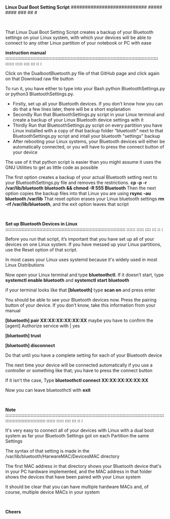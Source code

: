 <br />

**Linux Dual Boot Setting Script** ########################### ##### #### ### ## #

<br />
<p />
That Linux Dual Boot Setting Script creates a backup of your Bluetooth settings on your Linux system, with which your devices will be able to connect to any other Linux partition of your notebook or PC with ease
<p />

**instruction manual ::::::::::::::::::::::::::::::::::::::::::::::::::::::::::::::::::::::::::::::::::::::::::::::::::::::: :::::: ::::: :::: ::: :: :**
<p>
Click on the DualbootBluetooth.py file of that GitHub page and click again on that Download raw file button

To run it, you have either to type into your Bash python BluetoothSettings.py or python3 BluetoothSettings.py. 
<p />

- Firstly, set up all your Bluetooth devices. If you don’t know how you can do that a few lines later, there will be a short explanation
- Secondly Run that BluetoothSettings.py script in your Linux terminal and create a backup of your Linux Bluetooth device settings with it 
- Thirdly Run that BluetoothSettings.py script on every partition you have Linux installed with a copy of that backup folder “bluetooth” next to that BluetoothSettings.py script and intall your bluetooth "settings" backup
- After rebooting your Linux systems, your Bluetooth devices will either be automatically connected, or you will have to press the connect button of your device 

<p >
The use of it that python script is easier than you might assume it uses the GNU Utilities to get as little code as possible


The first option creates a backup of your actual Bluetooth setting next to your BluetoothSettings.py file and removes the restrictions. **cp -p -r /var/lib/bluetooth bluetooth && chmod -R 555 Bluetooth** 
Then the next option copies the backup files into that Linux you are using **rsync -au bluetooth /var/lib** That reset option erases your Linux bluetooth settings **rm -rf /var/lib/bluetooth**, and the exit option leaves that script 
<p />
<br />

**Set up Bluetooth Devices in Linux ::::::::::::::::::::::::::::::::::::::::::::::::::::::::::::::::::::::::::::::::: :::::: ::::: :::: ::: :: :**

<p >
Before you run that script, it’s important that you have set up all of your devices on one Linux system. If you have messed up your Linux partitions, use the Reset option of that script.

In most cases your Linux uses systemd because it's widely used in most Linux Distributions

Now open your Linux terminal and type **bluetoothctl**. If it doesn’t start, type **systemctl enable bluetooth** and **systemctl start bluetooth**

if your terminal looks like that **[bluetooth]** type **scan on** and press enter

You should be able to see your Bluetooth devices now. Press the pairing button of your device. If you don’t know, take this information from your manual

**[bluetooth] pair XX:XX:XX:XX:XX:XX** 
maybe you have to confirm the [agent] Authorize service with | yes

**[bluetooth] trust**

**[bluetooth] disconnect**

Do that until you have a complete setting for each of your Bluetooth device

The next time your device will be connected automatically if you use a controller or something like that; you have to press the connect button

If it isn't the case, Type **bluetoothctl connect XX:XX:XX:XX:XX:XX**

Now you can leave bluetoothctl with **exit**
<p />
<br />

**Note :::::::::::::::::::::::::::::::::::::::::::::::::::::::::::::::::::::::::::::::::::::::::::::::::::::::::::::::::::::::::::::::::::::: :::::: ::::: :::: ::: :: :**

<p >
It's very easy to connect all of your devices with Linux with a dual boot system as far your Bluetooth Settings got on each Partition the same Settings

The syntax of that setting is made in the /var/lib/bluetooth/HarwareMAC/DevicesMAC directory

The first MAC address in that directory shows your Bluetooth device that's in your PC hardware implemented, and the MAC address in that folder shows the devices that have been paired with your Linux system

It should be clear that you can have multiple hardware MACs and, of course, multiple device MACs in your system
<p />
<br />
  
**Cheers**


